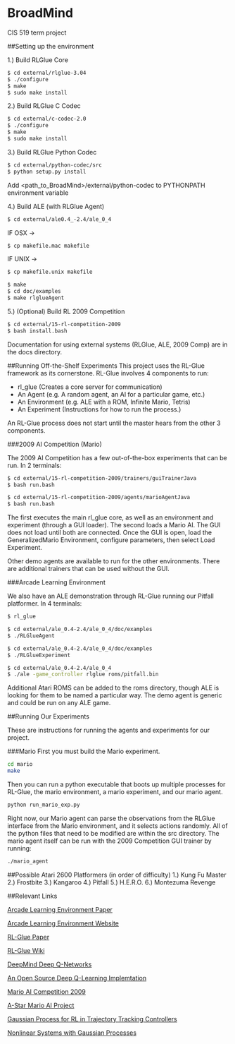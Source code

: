 BroadMind
=========

CIS 519 term project

##Setting up the environment

1.) Build RLGlue Core
```bash
$ cd external/rlglue-3.04
$ ./configure
$ make
$ sudo make install
```

2.) Build RLGlue C Codec
```bash
$ cd external/c-codec-2.0
$ ./configure
$ make
$ sudo make install
```

3.) Build RLGlue Python Codec
```bash
$ cd external/python-codec/src
$ python setup.py install
```
 Add <path_to_BroadMind>/external/python-codec to PYTHONPATH environment variable


4.) Build ALE (with RLGlue Agent)
```bash
$ cd external/ale0.4_-2.4/ale_0_4
```
 IF OSX -> 
```bash
$ cp makefile.mac makefile
```
 IF UNIX -> 
```bash 
$ cp makefile.unix makefile
```
```bash
$ make
$ cd doc/examples
$ make rlglueAgent
```

5.) (Optional) Build RL 2009 Competition
```bash
$ cd external/15-rl-competition-2009
$ bash install.bash
```

Documentation for using external systems (RLGlue, ALE, 2009 Comp) are in the docs directory. 

##Running Off-the-Shelf Experiments
This project uses the RL-Glue framework as its cornerstone. RL-Glue involves 4 components to run:
- rl_glue (Creates a core server for communication)
- An Agent (e.g. A random agent, an AI for a particular game, etc.)
- An Environment (e.g. ALE with a ROM, Infinite Mario, Tetris)
- An Experiment (Instructions for how to run the process.)

An RL-Glue process does not start until the master hears from the other 3 components.

###2009 AI Competition (Mario)

The 2009 AI Competition has a few out-of-the-box experiments that can be run. In 2 terminals:
```bash
$ cd external/15-rl-competition-2009/trainers/guiTrainerJava
$ bash run.bash
```
```bash
$ cd external/15-rl-competition-2009/agents/marioAgentJava
$ bash run.bash
```

The first executes the main rl_glue core, as well as an environment and experiment (through a GUI loader). The second loads a Mario AI. The GUI does not load until both are connected. Once the GUI is open, load the GeneralizedMario Environment, configure parameters, then select Load Experiment.

Other demo agents are available to run for the other environments. There are additional trainers that can be used without the GUI.

###Arcade Learning Environment

We also have an ALE demonstration through RL-Glue running our Pitfall platformer. In 4 terminals:
```bash
$ rl_glue
```
```bash
$ cd external/ale_0.4-2.4/ale_0_4/doc/examples
$ ./RLGlueAgent
```
```bash
$ cd external/ale_0.4-2.4/ale_0_4/doc/examples
$ ./RLGlueExperiment
```
```bash
$ cd external/ale_0.4-2.4/ale_0_4
$ ./ale -game_controller rlglue roms/pitfall.bin
```

Additional Atari ROMS can be added to the roms directory, though ALE is looking for them to be named a particular way. The demo agent is generic and could be run on any ALE game.

##Running Our Experiments

These are instructions for running the agents and experiments for our project.

###Mario
First you must build the Mario experiment.
```bash
cd mario
make
```

Then you can run a python executable that boots up multiple processes for RL-Glue, the mario environment, a mario experiment, and our mario agent.
```bash
python run_mario_exp.py
```

Right now, our Mario agent can parse the observations from the RLGlue interface from the Mario environment, and it selects actions randomly. All of the python files that need to be modified are within the src directory. The mario agent itself can be run with the 2009 Competition GUI trainer by running:
```bash
./mario_agent
```

##Possible Atari 2600 Platformers (in order of difficulty)
1.) Kung Fu Master
2.) Frostbite
3.) Kangaroo
4.) Pitfall
5.) H.E.R.O.
6.) Montezuma Revenge

##Relevant Links

[Arcade Learning Environment Paper](http://arxiv.org/pdf/1207.4708v2.pdf)

[Arcade Learning Environment Website](http://www.arcadelearningenvironment.org)

[RL-Glue Paper](http://www.jmlr.org/papers/volume10/tanner09a/tanner09a.pdf)

[RL-Glue Wiki](http://glue.rl-community.org/wiki/Main_Page)

[DeepMind Deep Q-Networks](http://www.cs.toronto.edu/~vmnih/docs/dqn.pdf)

[An Open Source Deep Q-Learning Implemtation](https://github.com/spragunr/deep_q_rl)

[Mario AI Competition 2009](http://julian.togelius.com/Togelius2010The.pdf)

[A-Star Mario AI Project](https://github.com/jumoel/mario-astar-robinbaumgarten)

[Gaussian Process for RL in Trajectory Tracking Controllers](http://mlg.eng.cam.ac.uk/pub/pdf/HalRasMac11.pdf)

[Nonlinear Systems with Gaussian Processes](http://mlg.eng.cam.ac.uk/pub/pdf/HalRasMac12.pdf)